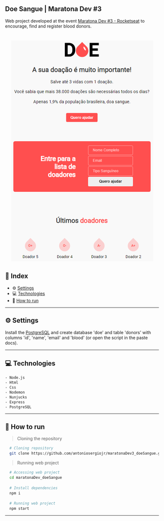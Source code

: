 ## Doe Sangue | Maratona Dev #3

Web project developed at the event [Maratona Dev #3 - Rocketseat](https://rocketseat.com.br/) to encourage, find and register blood donors.

<h1 align="center">
  <img alt="Doe Sangue" src="./docs/design.png">
</h1>

## 📌 Index
- ⚙ [Settings](#-settings)
- 💻 [Technologies](#-technologies)
- 🚀 [How to run](#-how-to-run)
---

## ⚙ Settings
  Install the [PostgreSQL](https://www.postgresql.org/) and create database 'doe' and table 'donors' with columns 'id', 'name', 'email' and 'blood' (or open the script in the   paste docs).
  
---

## 💻 Technologies
    - Node.js
    - Html
    - Css
    - Nodemon
    - Nunjucks
    - Express
    - PostgreSQL
---

## 🚀 How to run

  > Cloning the repository
  ```bash
    # Cloning repository
    git clone https://github.com/antoniosergiojr/maratonaDev3_doeSangue.git
  ```

  > Running web project
  ```bash
    # Accessing web project
    cd maratonaDev_doeSangue
    
    # Install dependencies
    npm i

    # Running web project
    npm start
  ```
---
